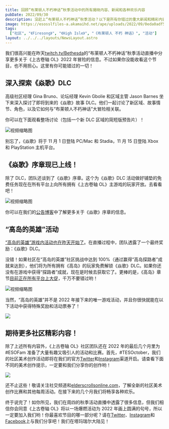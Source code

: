 ```yaml
---
title: 回顾“布莱顿人不朽神话”秋季活动中的所有揭晓内容、新闻和各种欢乐内容
pubDate: 2022/09/30
description: 没赶上“布莱顿人不朽神话”秋季活动？以下是所有你错过的重大新闻和精彩内容！
image: https://esosslfiles-a.akamaihd.net/ape/uploads/2022/09/0eda0adf5e7e9e07869fdaa2d4e3ffce.jpg
tags:
  ["社区", "《Firesong》", "《High Isle》", "《布莱顿人 不朽 神话》", "活动"]
layout: ../../../layouts/NewsLayout.astro
---
```


我们很高兴能在昨天[twitch.tv/Bethesda](https://www.twitch.tv/bethesda)的“布莱顿人不朽神话”秋季活动直播中分享更多关于《上古卷轴 OL》2022
年冒险的信息。不过如果你没能收看这个节目，也不用担心。这里有你可能错过的一切！

## 深入探索《焱歌》DLC

高级社区经理 Gina Bruno、论坛经理 Kevin Gbolie 和区域主管 Jason Barnes 坐下来深入探讨了即将到来的《焱歌》故事
DLC。他们一起讨论了新区域、故事情节、角色，以及它如何与“布莱顿人不朽神话”大冒险相关联。

你可以在下面观看整场讨论（包括一个新 DLC 区域的简短版预告片）！

![视频缩略图](https://i.ytimg.com/vi/jmitoe9EIJQ/maxresdefault.jpg)

别忘了，《焱歌》将于 11 月 1 日登陆 PC/Mac 和 Stadia，11 月 15 日登陆 Xbox 和 PlayStation 主机平台。

## 《焱歌》序章现已上线！

除了 DLC，团队还谈到了《焱歌》序章。这个为《焱歌》DLC 活动做好铺垫的免费任务现在在所有平台上向所有拥有《上古卷轴 OL》主游戏的玩家开放。去看看吧！

![视频缩略图](https://i.ytimg.com/vi/Hw_S7V14LWo/maxresdefault.jpg)

你可以在我们的[公告博客](/news/post/62839)中了解更多关于《焱歌》序章的信息。

## “高岛的英雄”活动

[“高岛的英雄”游戏内活动也在昨天开始了](https://www.elderscrollsonline.com/cn/heroesofhighisle)。在直播过程中，团队透露了一个最终奖励：《焱歌》DLC。

没错！如果社区在“高岛的英雄”社区挑战中达到
100%（通过赢得“高岛探路者”成就来达到），他们将为所有拥有《高岛》的玩家免费解锁《焱歌》DLC。如果你还没有在游戏中获得“探路者”成就，现在是时候去获取它了。更棒的是，《高岛》章节[目前正在所有平台上大促](/news/post/62925)，千万不要错过哟！

![视频缩略图](https://i.ytimg.com/vi/tVyDZHLu1KE/maxresdefault.jpg)

当然，“高岛的英雄”并不是 2022 年接下来的唯一游戏活动，并且你很快就能在以下活动中获得特殊奖励和活动票券了！

![](https://esosslfiles-a.akamaihd.net/ape/uploads/2022/09/6fe6d4d584291436d6400d6f184bb480.jpg)

## 期待更多社区精彩内容！

除了上述所有内容外，《上古卷轴 OL》社区团队还在 2022 年的最后几个月里为#ESOFam
准备了大量有趣又吸引人的活动和比赛。首先，#TESOctober，我们的社区美术创作活动即将在我们的官方[Twitter](https://twitter.com/TESOnline)和[Instagram](https://www.instagram.com/elderscrollsonline/)渠道开启。请查看下面不同的美术创作提示，一定要和我们分享你的创作哟！

![](https://esosslfiles-a.akamaihd.net/ape/uploads/2022/09/ef950c2e7cdfb7fb384a4dccccb98504.jpg)

还不止这些！敬请关注社交频道和[elderscrollsonline.com](https://www.elderscrollsonline.com/)，了解全新的社区美术创作比赛和其他每周活动。在接下来的几个月我们将畅享各种欢乐。

终于说完了！如你所见，我们在周四的秋季活动直播中透露了很多信息，但我们相信你会同意《上古卷轴 OL》将以一场爆燃活动为 2022
年画上圆满的句号，所以一定要加入我们哟！你最喜欢节目的哪一部分呢？请在[Twitter](https://twitter.com/TESOnline)、[Instagram](https://www.instagram.com/elderscrollsonline/)和[Facebook](https://www.facebook.com/elderscrollsonline)上与我们分享吧！我们在塔玛瑞尔大陆见！
